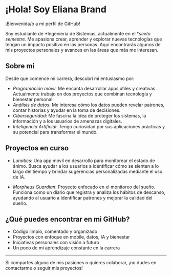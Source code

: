 # ¡Hola! Soy Eliana Brand

¡Bienvenida/o a mi perfil de GitHub!

Soy estudiante de *Ingeniería de Sistemas, actualmente en el **sexto semestre*. Me apasiona crear, aprender y explorar nuevas tecnologías que tengan un impacto positivo en las personas. Aquí encontrarás algunos de mis proyectos personales y avances en las áreas que más me interesan.

## Sobre mí

Desde que comencé mi carrera, descubrí mi entusiasmo por:

- *Programación móvil*: Me encanta desarrollar apps útiles y creativas. Actualmente trabajo en dos proyectos que combinan tecnología y bienestar personal.
- *Análisis de datos*: Me interesa cómo los datos pueden revelar patrones, contar historias y ayudar en la toma de decisiones.
- *Ciberseguridad*: Me fascina la idea de proteger los sistemas, la información y a los usuarios de amenazas digitales.
- *Inteligencia Artificial*: Tengo curiosidad por sus aplicaciones prácticas y su potencial para transformar el mundo.

## Proyectos en curso

- *Lunatics*: Una app móvil en desarrollo para monitorear el estado de ánimo. Busca ayudar a los usuarios a identificar cómo se sienten a lo largo del tiempo y brindar sugerencias personalizadas mediante el uso de IA.

- *Morpheus Guardian*: Proyecto enfocado en el monitoreo del sueño. Funciona como un diario que registra y analiza los hábitos de descanso, ayudando al usuario a identificar patrones y mejorar la calidad del sueño.

## ¿Qué puedes encontrar en mi GitHub?

- Código limpio, comentado y organizado
- Proyectos con enfoque en mobile, datos, IA y bienestar
- Iniciativas personales con visión a futuro
- Un poco de mi aprendizaje constante en la carrera

---

Si compartes alguna de mis pasiones o quieres colaborar, ¡no dudes en contactarme o seguir mis proyectos!
